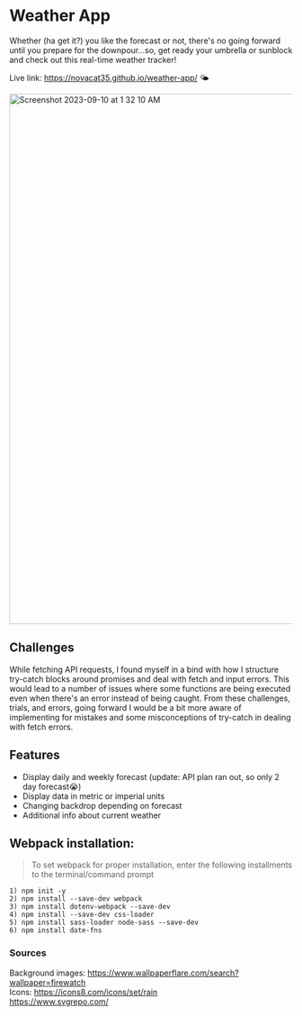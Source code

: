 # Weather App
Whether (ha get it?) you like the forecast or not, there's no going forward until you prepare for the downpour...so, get ready your umbrella or sunblock and check out this real-time weather tracker!

Live link: https://novacat35.github.io/weather-app/ 🌤️

<img width="942" alt="Screenshot 2023-09-10 at 1 32 10 AM" src="https://github.com/NovaCat35/weather-app/assets/54908064/518ac24e-e1a7-4700-b71a-eea01fcffba3">


## Challenges
While fetching API requests, I found myself in a bind with how I structure try-catch blocks around promises and deal with fetch and input errors. This would lead to a number of issues where some functions are being executed even when there's an error instead of being caught. From these challenges, trials, and errors, going forward I would be a bit more aware of implementing for mistakes and some misconceptions of try-catch in dealing with fetch errors. 

## Features
- Display daily and weekly forecast (update: API plan ran out, so only 2 day forecast😭)
- Display data in metric or imperial units
- Changing backdrop depending on forecast
- Additional info about current weather

## Webpack installation:
> To set webpack for proper installation, enter the following installments to the terminal/command prompt

```
1) npm init -y
2) npm install --save-dev webpack
3) npm install dotenv-webpack --save-dev
4) npm install --save-dev css-loader
5) npm install sass-loader node-sass --save-dev
6) npm install date-fns
```

### Sources
Background images: https://www.wallpaperflare.com/search?wallpaper=firewatch
<br>
Icons: 
https://icons8.com/icons/set/rain
<br>
https://www.svgrepo.com/
